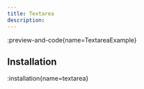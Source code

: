 ```yaml
---
title: Textarea
description:
---
```


:preview-and-code{name=TextareaExample}

## Installation

:installation{name=textarea}
